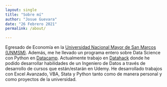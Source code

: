 ```yaml
---
layout: single
title: "Sobre mí"
author: "Josue Guevara"
date: "26 Febrero 2021"
permalink: /about/

---
```


Egresado de Economía en la [Universidad Nacional Mayor de San Marcos (UNMSM)](https://es.wikipedia.org/wiki/Universidad_Nacional_Mayor_de_San_Marcos). Además, me he llevado un programa entero sobre Data Science con Python en [Datacamp](https://www.datacamp.com/). Actualmente trabajo en [Datahack](https://datahack.la) donde he podido desarrollar habilidades de un Ingeniero de Datos a través de desarrollo de cursos que están/estarán en Udemy. He desarrollado trabajos con Excel Avanzado, VBA, Stata y Python tanto como de manera personal y como proyectos de la universidad.
